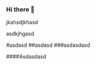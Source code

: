 ### Hi there 👋

jkahsdjkhasd

asdkjhgasd

#asdasd
##asdasd
###asdasdasd

####Asdasdasd

<!--
**S3rMaX/S3rMaX** is a ✨ _special_ ✨ repository because its `README.md` (this file) appears on your GitHub profile.

Here are some ideas to get you started:

- 🔭 I’m currently working on ...
- 🌱 I’m currently learning ...
- 👯 I’m looking to collaborate on ...
- 🤔 I’m looking for help with ...
- 💬 Ask me about ...
- 📫 How to reach me: ...
- 😄 Pronouns: ...
- ⚡ Fun fact: ...
-->
